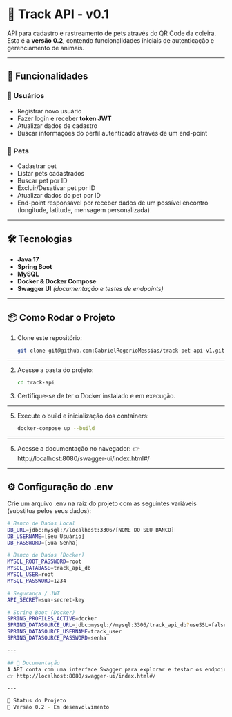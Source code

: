 # 🐾 Track API - v0.1

API para cadastro e rastreamento de pets através do QR Code da coleira.  
Esta é a **versão 0.2**, contendo funcionalidades iniciais de autenticação e gerenciamento de animais.

---

## 🚀 Funcionalidades

### 👤 Usuários
- Registrar novo usuário  
- Fazer login e receber **token JWT**
- Atualizar dados de cadastro
- Buscar informações do perfil autenticado através de um end-point

### 🐶 Pets
- Cadastrar pet  
- Listar pets cadastrados  
- Buscar pet por ID  
- Excluir/Desativar pet por ID
- Atualizar dados do pet por ID
- End-point responsável por receber dados de um possível encontro (longitude, latitude, mensagem personalizada)

---

## 🛠️ Tecnologias

- **Java 17**  
- **Spring Boot**  
- **MySQL**  
- **Docker & Docker Compose**  
- **Swagger UI** *(documentação e testes de endpoints)*

---

## 📦 Como Rodar o Projeto

1. Clone este repositório:
   ```bash
   git clone git@github.com:GabrielRogerioMessias/track-pet-api-v1.git

---

2. Acesse a pasta do projeto:
   ```bash
   cd track-api
3. Certifique-se de ter o Docker instalado e em execução.

---

5. Execute o build e inicialização dos containers:
   ```bash
   docker-compose up --build


---


5. Acesse a documentação no navegador:
   👉 http://localhost:8080/swagger-ui/index.html#/
---

## ⚙️ Configuração do .env
Crie um arquivo .env na raiz do projeto com as seguintes variáveis (substitua pelos seus dados):
   ```bash
   # Banco de Dados Local
   DB_URL=jdbc:mysql://localhost:3306/[NOME DO SEU BANCO]
   DB_USERNAME=[Seu Usuário]
   DB_PASSWORD=[Sua Senha]

   # Banco de Dados (Docker)
   MYSQL_ROOT_PASSWORD=root
   MYSQL_DATABASE=track_api_db
   MYSQL_USER=root
   MYSQL_PASSWORD=1234

   # Segurança / JWT
   API_SECRET=sua-secret-key

   # Spring Boot (Docker)
   SPRING_PROFILES_ACTIVE=docker
   SPRING_DATASOURCE_URL=jdbc:mysql://mysql:3306/track_api_db?useSSL=false&allowPublicKeyRetrieval=true&serverTimezone=UTC
   SPRING_DATASOURCE_USERNAME=track_user
   SPRING_DATASOURCE_PASSWORD=senha

---

## 📖 Documentação
A API conta com uma interface Swagger para explorar e testar os endpoints disponíveis:
👉 http://localhost:8080/swagger-ui/index.html#/

---

📌 Status do Projeto
🚧 Versão 0.2 - Em desenvolvimento



